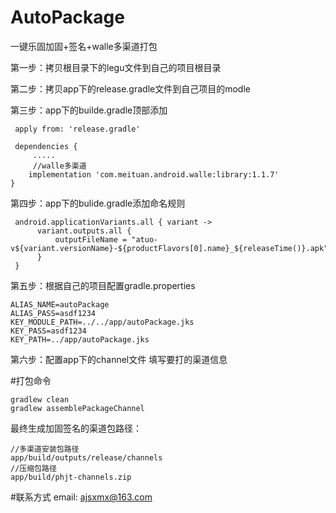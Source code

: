 # AutoPackage
一键乐固加固+签名+walle多渠道打包

第一步：拷贝根目录下的legu文件到自己的项目根目录

第二步：拷贝app下的release.gradle文件到自己项目的modle

第三步：app下的builde.gradle顶部添加 
 
     apply from: 'release.gradle'
     
     dependencies {
         .....
         //walle多渠道
        implementation 'com.meituan.android.walle:library:1.1.7'
    }

第四步：app下的bulide.gradle添加命名规则
           
     android.applicationVariants.all { variant ->
          variant.outputs.all {
              outputFileName = "atuo-v${variant.versionName}-${productFlavors[0].name}_${releaseTime()}.apk"
          }
     }

第五步：根据自己的项目配置gradle.properties

    ALIAS_NAME=autoPackage
    ALIAS_PASS=asdf1234
    KEY_MODULE_PATH=../../app/autoPackage.jks
    KEY_PASS=asdf1234
    KEY_PATH=../app/autoPackage.jks

第六步：配置app下的channel文件 填写要打的渠道信息

#打包命令

    gradlew clean  
    gradlew assemblePackageChannel
    
最终生成加固签名的渠道包路径：

    //多渠道安装包路径
    app/build/outputs/release/channels
    //压缩包路径
    app/build/phjt-channels.zip
    
    
#联系方式
email: ajsxmx@163.com

      
